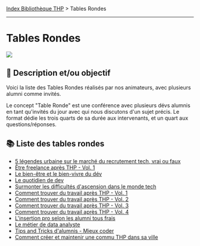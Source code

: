 [Index Bibliothèque THP](https://github.com/TheHackingProject/bibliotheque-THP) > Tables Rondes

___

# Tables Rondes

![](https://picsum.photos/1024/400)

## 📄 Description et/ou objectif

Voici la liste des Tables Rondes réalisés par nos animateurs, avec plusieurs alumni comme invités.

Le concept "Table Ronde" est une conférence avec plusieurs dévs alumnis en tant qu'invités du jour avec qui nous discutons d'un sujet précis. Le format dédie les trois quarts de sa durée aux intervenants, et un quart aux questions/réponses. 


## 📚 Liste des tables rondes

- [5 légendes urbaine sur le marché du recrutement tech, vrai ou faux](https://github.com/TheHackingProject/bibliotheque-THP/blob/master/notes/5%20l%C3%A9gendes%20urbaine%20sur%20le%20march%C3%A9%20du%20recrutement%20tech%2C%20vrai%20ou%20faux.md)
- [Être freelance après THP - Vol. 1](https://github.com/TheHackingProject/bibliotheque-THP/blob/master/notes/%C3%8Atre%20freelance%20apr%C3%A8s%20THP%20-%20vol.%201.md)
- [Le bien-être et le bien-vivre du dév](https://github.com/TheHackingProject/bibliotheque-THP/blob/master/notes/Le%20bien-%C3%AAtre%20et%20le%20bien-vivre%20du%20d%C3%A9v.md)
- [Le quotidien de dev](https://github.com/TheHackingProject/bibliotheque-THP/blob/master/notes/Le%20quotidien%20de%20dev.md)
- [Surmonter les difficultés d'ascension dans le monde tech](https://github.com/TheHackingProject/bibliotheque-THP/blob/master/notes/Surmonter%20les%20difficult%C3%A9s%20d'ascension%20dans%20le%20monde%20tech.md)
- [Comment trouver du travail après THP - Vol. 1](https://github.com/TheHackingProject/bibliotheque-THP/blob/master/notes/Comment%20trouver%20du%20travail%20apr%C3%A8s%20THP%20-%20Vol.%201.md)
- [Comment trouver du travail après THP - Vol. 2](https://github.com/TheHackingProject/bibliotheque-THP/blob/master/notes/Comment%20trouver%20du%20travail%20apr%C3%A8s%20THP%20-%20Vol.%202.md)
- [Comment trouver du travail après THP - Vol. 3](https://github.com/TheHackingProject/bibliotheque-THP/blob/master/notes/Comment%20trouver%20du%20travail%20apr%C3%A8s%20THP%20-%20Vol.%203.md)
- [Comment trouver du travail après THP - Vol. 4](https://github.com/TheHackingProject/bibliotheque-THP/blob/master/notes/Comment%20trouver%20du%20travail%20apr%C3%A8s%20THP%20-%20Vol.%204.md)
- [L'insertion pro selon les alumni tous frais](https://github.com/TheHackingProject/bibliotheque-THP/blob/master/notes/L'insertion%20pro%20selon%20les%20alumni%20tous%20frais.md)
- [Le métier de data analyste](https://github.com/TheHackingProject/bibliotheque-THP/blob/master/notes/Le%20m%C3%A9tier%20de%20data%20analyste.md)
- [Tips and Tricks d'alumnis - Mieux coder](https://github.com/TheHackingProject/bibliotheque-THP/blob/master/notes/Tips%20and%20Tricks%20d'alumnis%20-%20Mieux%20coder.md)
- [Comment créer et maintenir une commu THP dans sa ville](https://github.com/TheHackingProject/bibliotheque-THP/blob/master/notes/Comment%20cr%C3%A9er%20et%20maintenir%20une%20commu%20THP%20dans%20sa%20ville.md)

